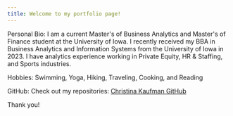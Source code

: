 ```yaml
---
title: Welcome to my portfolio page!
---
```

Personal Bio: I am a current Master's of Business Analytics and Master's of Finance student at the University of Iowa. I recently received my BBA in Business Analytics and Information Systems from the University of Iowa in 2023. I have analytics experience working in Private Equity, HR & Staffing, and Sports industries. 

Hobbies: Swimming, Yoga, Hiking, Traveling, Cooking, and Reading

GitHub:  Check out my repositories: <a href="[https://github.com/christinakaufman]"> Christina Kaufman GitHub </a>

Thank you!
